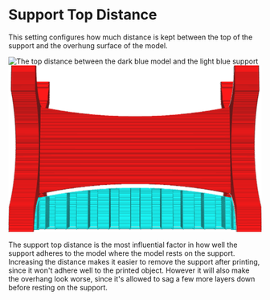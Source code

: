 Support Top Distance
====
This setting configures how much distance is kept between the top of the support and the overhung surface of the model.

![The top distance between the dark blue model and the light blue support](../images/support_top_bottom_distance.svg)
![A vertical distance is kept between the model and the support](../images/support_z_distance.png)

The support top distance is the most influential factor in how well the support adheres to the model where the model rests on the support. Increasing the distance makes it easier to remove the support after printing, since it won't adhere well to the printed object. However it will also make the overhang look worse, since it's allowed to sag a few more layers down before resting on the support.